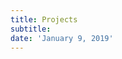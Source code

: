 ```yaml
---
title: Projects
subtitle:
date: 'January 9, 2019'
---
```


<!--
[The Autobroom!](auto-broom)
:    I needed to clean my roof. 24hrs later, I had something that worked as designed and my roof still needed cleaning.

[Bottleshaker](bottleshaker)
:    Making carbonated water at home is simple, but tedious -- so I attempted to automate it.

[Chiminea](chiminea)
:    Practicing my welding and fabrication by building a chiminea for a friend.

[Garden Shed](garden-shed)
:    Get the yard tools out of the garage and make use of an awkward corner of my property.
-->
